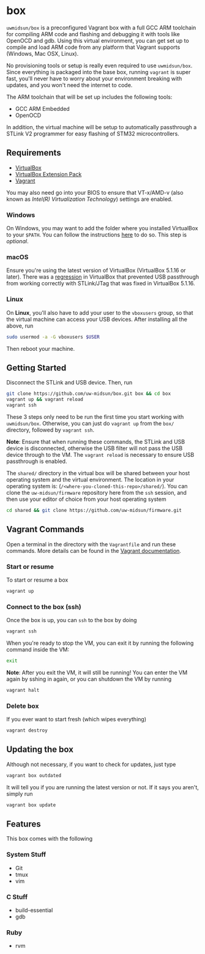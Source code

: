 # box

``uwmidsun/box`` is a preconfigured Vagrant box with a full GCC ARM toolchain for compiling ARM code and flashing and debugging it with tools like OpenOCD and gdb. Using this virtual environment, you can get set up to compile and load ARM code from any platform that Vagrant supports (Windows, Mac OSX, Linux).

No provisioning tools or setup is really even required to use ``uwmidsun/box``. Since everything is packaged into the base box, running ``vagrant`` is super fast, you'll never have to worry about your environment breaking with updates, and you won't need the internet to code.

The ARM toolchain that will be set up includes the following tools:

* GCC ARM Embedded
* OpenOCD

In addition, the virtual machine will be setup to automatically passthrough a STLink V2 programmer for easy flashing of STM32 microcontrollers.

## Requirements
* [VirtualBox](https://www.virtualbox.org/wiki/Downloads)
* [VirtualBox Extension Pack](https://www.virtualbox.org/wiki/Downloads)
* [Vagrant](https://www.vagrantup.com/downloads.html)

You may also need go into your BIOS to ensure that VT-x/AMD-v (also known as *Intel(R) Virtualization Technology*) settings are enabled.

### Windows
On Windows, you may want to add the folder where you installed VirtualBox to your ``$PATH``. You can follow the instructions [here](http://www.howtogeek.com/118594/how-to-edit-your-system-path-for-easy-command-line-access/) to do so. This step is *optional*.

### macOS
Ensure you're using the latest version of VirtualBox (VirtualBox 5.1.16 or later). There was a [regression](https://www.virtualbox.org/ticket/15956) in VirtualBox that prevented USB passthrough from working correctly with STLink/JTag that was fixed in VirtualBox 5.1.16.

### Linux
On **Linux**, you'll also have to add your user to the ``vboxusers`` group, so that the virtual machine can access your USB devices. After installing all the above, run

```bash
sudo usermod -a -G vboxusers $USER
```

Then reboot your machine.

## Getting Started

Disconnect the STLink and USB device. Then, run

```bash
git clone https://github.com/uw-midsun/box.git box && cd box
vagrant up && vagrant reload
vagrant ssh
```

These 3 steps only need to be run the first time you start working with ``uwmidsun/box``. Otherwise, you can just do ``vagrant up`` from the ``box/`` directory, followed by ``vagrant ssh``.

**Note**: Ensure that when running these commands, the STLink and USB device is disconnected, otherwise the USB filter will not pass the USB device through to the VM. The ``vagrant reload`` is necessary to ensure USB passthrough is enabled.

The ``shared/`` directory in the virtual box will be shared between your host operating system and the virtual environment. The location in your operating system is: (``/<where-you-cloned-this-repo>/shared/``). You can clone the ``uw-midsun/firmware`` repository here from the ``ssh`` session, and then use your editor of choice from your host operating system

```bash
cd shared && git clone https://github.com/uw-midsun/firmware.git
```

## Vagrant Commands

Open a terminal in the directory with the ``Vagrantfile`` and run these commands. More details can be found in the [Vagrant documentation](https://www.vagrantup.com/docs/cli/).

### Start or resume
To start or resume a box

```bash
vagrant up
```

### Connect to the box (ssh)

Once the box is up, you can ``ssh`` to the box by doing

```bash
vagrant ssh
```

When you're ready to stop the VM, you can exit it by running the following command inside the VM:

```bash
exit
```

**Note**: After you exit the VM, it will still be running! You can enter the VM again by sshing in again, or you can shutdown the VM by running

```bash
vagrant halt
```

### Delete box

If you ever want to start fresh (which wipes everything)

```bash
vagrant destroy
```

## Updating the box

Although not necessary, if you want to check for updates, just type

```bash
vagrant box outdated
```

It will tell you if you are running the latest version or not. If it says you aren't, simply run

```bash
vagrant box update
```

## Features

This box comes with the following

### System Stuff
* Git
* tmux
* vim

### C Stuff
* build-essential
* gdb

### Ruby
* rvm
